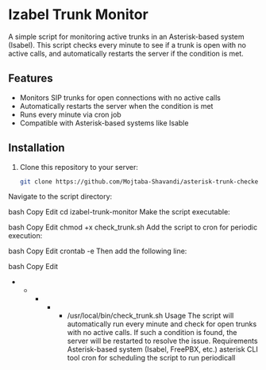 # Izabel Trunk Monitor

A simple script for monitoring active trunks in an Asterisk-based system (Isabel). This script checks every minute to see if a trunk is open with no active calls, and automatically restarts the server if the condition is met.

## Features
- Monitors SIP trunks for open connections with no active calls
- Automatically restarts the server when the condition is met
- Runs every minute via cron job
- Compatible with Asterisk-based systems like Isable

## Installation

1. Clone this repository to your server:
   ```bash
   git clone https://github.com/Mojtaba-Shavandi/asterisk-trunk-checker.git
Navigate to the script directory:

bash
Copy
Edit
cd izabel-trunk-monitor
Make the script executable:

bash
Copy
Edit
chmod +x check_trunk.sh
Add the script to cron for periodic execution:

bash
Copy
Edit
crontab -e
Then add the following line:

bash
Copy
Edit
* * * * * /usr/local/bin/check_trunk.sh
Usage
The script will automatically run every minute and check for open trunks with no active calls.
If such a condition is found, the server will be restarted to resolve the issue.
Requirements
Asterisk-based system (Isabel, FreePBX, etc.)
asterisk CLI tool
cron for scheduling the script to run periodicall
